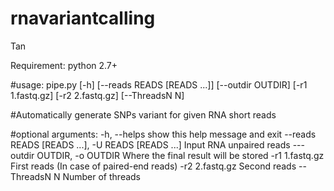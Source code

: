 # rnavariantcalling
Tan

Requirement: 
python 2.7+


#usage: 
               pipe.py [-h] [--reads READS [READS ...]] [--outdir OUTDIR]
               [-r1 1.fastq.gz] [-r2 2.fastq.gz] [--ThreadsN N]

#Automatically generate SNPs variant for given RNA short reads

#optional arguments:
   -h, --helps show this help message and exit
   --reads READS [READS ...], -U READS [READS ...]
   Input RNA unpaired reads
   ---outdir OUTDIR, -o OUTDIR
   Where the final result will be stored
   -r1 1.fastq.gz        First reads (In case of paired-end reads)
   -r2 2.fastq.gz        Second reads
   --ThreadsN N          Number of threads
